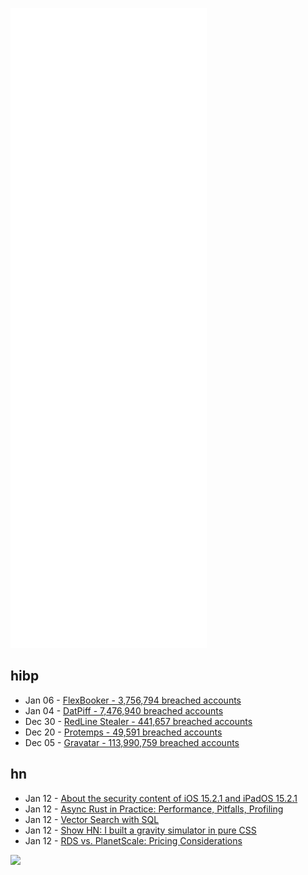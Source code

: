 ![Metrics](https://raw.githubusercontent.com/phixion/phixion/master/metrics.svg)

## hibp

<!--
for https://github.com/phixion/phixion/blob/main/.github/workflows/feeds.yml
-->
<!--START_SECTION:haveibeenpwnd-->
- Jan 06 - [FlexBooker - 3,756,794 breached accounts](https://haveibeenpwned.com/PwnedWebsites#FlexBooker)
- Jan 04 - [DatPiff - 7,476,940 breached accounts](https://haveibeenpwned.com/PwnedWebsites#DatPiff)
- Dec 30 - [RedLine Stealer - 441,657 breached accounts](https://haveibeenpwned.com/PwnedWebsites#RedLineStealer)
- Dec 20 - [Protemps - 49,591 breached accounts](https://haveibeenpwned.com/PwnedWebsites#Protemps)
- Dec 05 - [Gravatar - 113,990,759 breached accounts](https://haveibeenpwned.com/PwnedWebsites#Gravatar)
<!--END_SECTION:haveibeenpwnd-->

## hn

<!--
for https://github.com/phixion/phixion/blob/main/.github/workflows/feeds.yml
-->
<!--START_SECTION:hn-->
- Jan 12 - [About the security content of iOS 15.2.1 and iPadOS 15.2.1](https://support.apple.com/en-us/HT213043)
- Jan 12 - [Async Rust in Practice: Performance, Pitfalls, Profiling](https://www.scylladb.com/2022/01/12/async-rust-in-practice-performance-pitfalls-profiling/)
- Jan 12 - [Vector Search with SQL](https://neuml.github.io/txtai/embeddings/)
- Jan 12 - [Show HN: I built a gravity simulator in pure CSS](https://www.multiplanetary.website/rocketscience)
- Jan 12 - [RDS vs. PlanetScale: Pricing Considerations](https://www.vantage.sh/blog/2022-01-12-rds-vs-planetscale-pricing-considerations)
<!--END_SECTION:hn-->

<!--
for https://yhype.me
-->
![](https://hit.yhype.me/github/profile?user_id=13013670)
